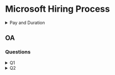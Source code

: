 # Microsoft Hiring Process

<details>
<summary>Pay and Duration</summary>
Pay: 1.14L/month
    
Duration: 8-10 weeks
</details>

## OA

### Questions

<details>
<summary>
Q1
</summary>
Given an array of n strings (length of string at max is 15) (n is at max 50k) (all strings made up from 'a' to 'j'), and an integer K (K is at max 10), we can select almost K alphabets. Find the maximum number of strings that can be made from the chosen alphabets, if the chosen alphabets can be used any number of times to make a string.  

<img src = "./assets/Q1/Microsoft%20Q1-1.jpeg"/>
<img src = "./assets/Q1/Microsoft%20Q1-2.jpeg"/>
</details>

<details>
<summary>
Q2
</summary>
Given an infinite stack, one can transfer blocks from ith stack to (i+1)th stack in the following way:
2 blocks of stack i contribute to 1 block of stack i+1, find the minimum number of stack blocks that can be achieved.

<img src = "./assets/Q2/Microsoft%20Q2-1.jpeg"/>
<img src = "./assets/Q2/Microsoft%20Q2-2.jpeg"/>
</details>